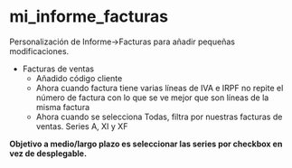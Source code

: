 # mi_informe_facturas
Personalización de Informe->Facturas para añadir pequeñas modificaciones.
<ul>
<li>Facturas de ventas
<ul>
<li>Añadido código cliente
<li>Ahora cuando factura tiene varias líneas de IVA e IRPF no repite el número de factura con lo que se ve mejor que son líneas de la misma factura
<li>Ahora cuando se selecciona Todas, filtra por nuestras facturas de ventas. Series A, XI y XF
</ul>
</ul>
<b>Objetivo a medio/largo plazo es seleccionar las series por checkbox en vez de desplegable.</b>